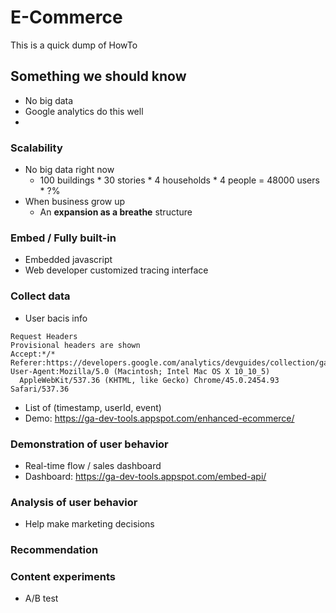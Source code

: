 # E-Commerce
This is a quick dump of HowTo 
  
## Something we should know
- No big data
- Google analytics do this well
- 

### Scalability
- No big data right now
  - 100 buildings * 30 stories * 4 households * 4 people = 48000 users * ?%
- When business grow up
  - An **expansion as a breathe** structure

### Embed / Fully built-in
- Embedded javascript
- Web developer customized tracing interface

### Collect data
- User bacis info
```
Request Headers
Provisional headers are shown
Accept:*/*
Referer:https://developers.google.com/analytics/devguides/collection/gajs/
User-Agent:Mozilla/5.0 (Macintosh; Intel Mac OS X 10_10_5) 
  AppleWebKit/537.36 (KHTML, like Gecko) Chrome/45.0.2454.93 Safari/537.36
```
- List of (timestamp, userId, event)
- Demo: https://ga-dev-tools.appspot.com/enhanced-ecommerce/

### Demonstration of user behavior
- Real-time flow / sales dashboard
- Dashboard: https://ga-dev-tools.appspot.com/embed-api/

### Analysis of user behavior
- Help make marketing decisions

### Recommendation

### Content experiments
- A/B test
